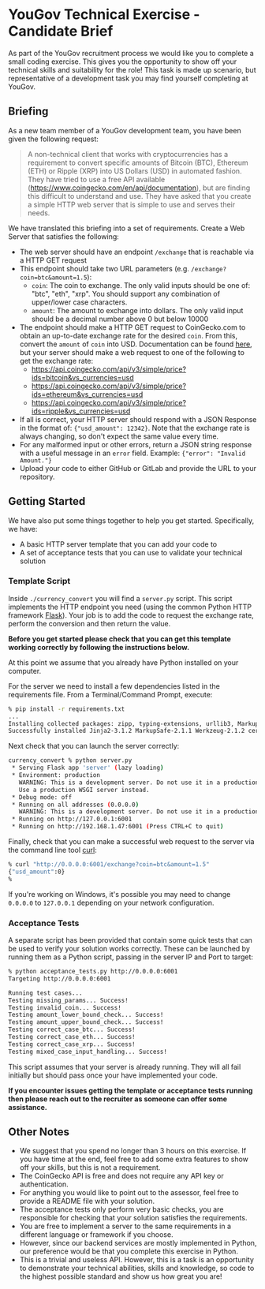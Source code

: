 # YouGov Technical Exercise - Candidate Brief

As part of the YouGov recruitment process we would like you to complete a small coding exercise.
This gives you the opportunity to show off your technical skills and suitability for the role!
This task is made up scenario, but representative of a development task you may find yourself completing at YouGov.


## Briefing

As a new team member of a YouGov development team, you have been given the following request:
> A non-technical client that works with cryptocurrencies has a requirement to convert specific amounts of Bitcoin (BTC), Ethereum (ETH) or Ripple (XRP) into US Dollars (USD) in automated fashion. They have tried to use a free API available (https://www.coingecko.com/en/api/documentation), but are finding this difficult to understand and use. They have asked that you create a simple HTTP web server that is simple to use and serves their needs.

We have translated this briefing into a set of requirements. Create a Web Server that satisfies the following:
- The web server should have an endpoint `/exchange` that is reachable via a HTTP GET request
- This endpoint should take two URL parameters (e.g. `/exchange?coin=btc&amount=1.5`):
  - `coin`: The coin to exchange. The only valid inputs should be one of: "btc", "eth", "xrp". You should support any combination of upper/lower case characters.
  - `amount`: The amount to exchange into dollars. The only valid input should be a decimal number above 0 but below 10000 
- The endpoint should make a HTTP GET request to CoinGecko.com to obtain an up-to-date exchange rate for the desired `coin`. 
From this, convert the `amount` of `coin` into USD. 
Documentation can be found [here](https://www.coingecko.com/en/api/documentation), but your server should make a web request to one of the following to get the exchange rate:
  - https://api.coingecko.com/api/v3/simple/price?ids=bitcoin&vs_currencies=usd  
  - https://api.coingecko.com/api/v3/simple/price?ids=ethereum&vs_currencies=usd 
  - https://api.coingecko.com/api/v3/simple/price?ids=ripple&vs_currencies=usd
- If all is correct, your HTTP server should respond with a JSON Response in the format of: `{"usd_amount": 12342}`. 
Note that the exchange rate is always changing, so don't expect the same value every time.
- For any malformed input or other errors, return a JSON string response with a useful message in an `error` field. Example: `{"error": "Invalid Amount."}`
- Upload your code to either GitHub or GitLab and provide the URL to your repository.

## Getting Started

We have also put some things together to help you get started. 
Specifically, we have:
- A basic HTTP server template that you can add your code to
- A set of acceptance tests that you can use to validate your technical solution

### Template Script

Inside `./currency_convert` you will find a `server.py` script. 
This script implements the HTTP endpoint you need (using the common Python HTTP framework [Flask](https://flask.palletsprojects.com/en/2.1.x/)). 
Your job is to add the code to request the exchange rate, perform the conversion and then return the value. 

**Before you get started please check that you can get this template working correctly by following the instructions below.**


At this point we assume that you already have Python installed on your computer.

For the server we need to install a few dependencies listed in the requirements file. 
From a Terminal/Command Prompt, execute:

```bash
% pip install -r requirements.txt
...
Installing collected packages: zipp, typing-extensions, urllib3, MarkupSafe, importlib-metadata, idna, charset-normalizer, certifi, Werkzeug, requests, Jinja2, itsdangerous, click, pycoingecko, flask
Successfully installed Jinja2-3.1.2 MarkupSafe-2.1.1 Werkzeug-2.1.2 certifi-2022.5.18.1 charset-normalizer-2.0.12 click-8.1.3 flask-2.1.2 idna-3.3 importlib-metadata-4.11.4 itsdangerous-2.1.2 pycoingecko-2.2.0 requests-2.27.1 typing-extensions-4.2.0 urllib3-1.26.9 zipp-3.8.0
```

Next check that you can launch the server correctly:
```bash
currency_convert % python server.py
 * Serving Flask app 'server' (lazy loading)
 * Environment: production
   WARNING: This is a development server. Do not use it in a production deployment.
   Use a production WSGI server instead.
 * Debug mode: off
 * Running on all addresses (0.0.0.0)
   WARNING: This is a development server. Do not use it in a production deployment.
 * Running on http://127.0.0.1:6001
 * Running on http://192.168.1.47:6001 (Press CTRL+C to quit)
```

Finally, check that you can make a successful web request to the server via the command line tool [curl](https://curl.se/docs/manual.html):
```bash
% curl "http://0.0.0.0:6001/exchange?coin=btc&amount=1.5"    
{"usd_amount":0}
%      
```
If you're working on Windows, it's possible you may need to change `0.0.0.0` to `127.0.0.1` depending on your network configuration.


### Acceptance Tests

A separate script has been provided that contain some quick tests that can be used to verify your solution works correctly.
These can be launched by running them as a Python script, passing in the server IP and Port to target:
```bash
% python acceptance_tests.py http://0.0.0.0:6001
Targeting http://0.0.0.0:6001

Running test cases...
Testing missing_params... Success!
Testing invalid_coin... Success!
Testing amount_lower_bound_check... Success!
Testing amount_upper_bound_check... Success!
Testing correct_case_btc... Success!
Testing correct_case_eth... Success!
Testing correct_case_xrp... Success!
Testing mixed_case_input_handling... Success!
```

This script assumes that your server is already running. They will all fail initially but should pass once your have implemented your code. 

**If you encounter issues getting the template or acceptance tests running then please reach out to the recruiter as someone can offer some assistance.**


## Other Notes
* We suggest that you spend no longer than 3 hours on this exercise. 
If you have time at the end, feel free to add some extra features to show off your skills, but this is not a requirement.
* The CoinGecko API is free and does not require any API key or authentication.
* For anything you would like to point out to the assessor, feel free to provide a README file with your solution.
* The acceptance tests only perform very basic checks, you are responsible for checking that your solution satisfies the requirements. 
* You are free to implement a server to the same requirements in a different language or framework if you choose. 
* However, since our backend services are mostly implemented in Python, our preference would be that you complete this exercise in Python.
* This is a trivial and useless API. 
However, this is a task is an opportunity to demonstrate your technical abilities, skills and knowledge, so code to the highest possible standard and show us how great you are!
